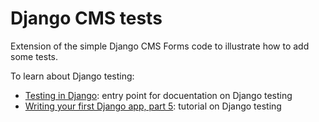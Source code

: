 # Django CMS tests

Extension of the simple Django CMS Forms code to illustrate how to add some tests.

To learn about Django testing:

* [Testing in Django](https://docs.djangoproject.com/en/3.2/topics/testing/):
  entry point for docuentation on Django testing
* [Writing your first Django app, part 5](https://docs.djangoproject.com/en/3.2/intro/tutorial05/):
  tutorial on Django testing